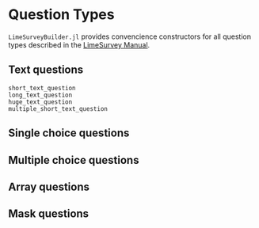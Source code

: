 # Question Types
`LimeSurveyBuilder.jl` provides convencience constructors for all question types described in the [LimeSurvey Manual](https://manual.limesurvey.org/Question_types).

## Text questions
```@docs
short_text_question
long_text_question
huge_text_question
multiple_short_text_question
```

## Single choice questions
## Multiple choice questions
## Array questions
## Mask questions
